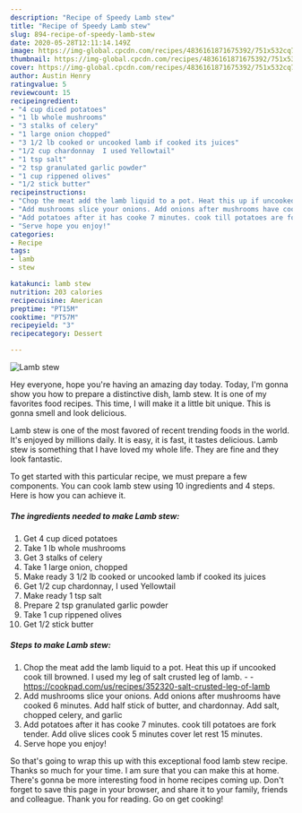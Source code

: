 ```yaml
---
description: "Recipe of Speedy Lamb stew"
title: "Recipe of Speedy Lamb stew"
slug: 894-recipe-of-speedy-lamb-stew
date: 2020-05-28T12:11:14.149Z
image: https://img-global.cpcdn.com/recipes/4836161871675392/751x532cq70/lamb-stew-recipe-main-photo.jpg
thumbnail: https://img-global.cpcdn.com/recipes/4836161871675392/751x532cq70/lamb-stew-recipe-main-photo.jpg
cover: https://img-global.cpcdn.com/recipes/4836161871675392/751x532cq70/lamb-stew-recipe-main-photo.jpg
author: Austin Henry
ratingvalue: 5
reviewcount: 15
recipeingredient:
- "4 cup diced potatoes"
- "1 lb whole mushrooms"
- "3 stalks of celery"
- "1 large onion chopped"
- "3 1/2 lb cooked or uncooked lamb if cooked its juices"
- "1/2 cup chardonnay  I used Yellowtail"
- "1 tsp salt"
- "2 tsp granulated garlic powder"
- "1 cup rippened olives"
- "1/2 stick butter"
recipeinstructions:
- "Chop the meat add the lamb liquid to a pot. Heat this up if uncooked cook till browned. I used my leg of salt crusted leg of lamb.  https://cookpad.com/us/recipes/352320-salt-crusted-leg-of-lamb"
- "Add mushrooms slice your onions. Add onions after mushrooms have cooked 6 minutes.  Add half stick of butter, and chardonnay.  Add salt, chopped celery, and garlic"
- "Add potatoes after it has cooke 7 minutes. cook till potatoes are fork tender. Add olive slices cook 5 minutes cover let rest 15 minutes."
- "Serve hope you enjoy!"
categories:
- Recipe
tags:
- lamb
- stew

katakunci: lamb stew 
nutrition: 203 calories
recipecuisine: American
preptime: "PT15M"
cooktime: "PT57M"
recipeyield: "3"
recipecategory: Dessert

---
```



![Lamb stew](https://img-global.cpcdn.com/recipes/4836161871675392/751x532cq70/lamb-stew-recipe-main-photo.jpg)

Hey everyone, hope you're having an amazing day today. Today, I'm gonna show you how to prepare a distinctive dish, lamb stew. It is one of my favorites food recipes. This time, I will make it a little bit unique. This is gonna smell and look delicious.

Lamb stew is one of the most favored of recent trending foods in the world. It's enjoyed by millions daily. It is easy, it is fast, it tastes delicious. Lamb stew is something that I have loved my whole life. They are fine and they look fantastic.




To get started with this particular recipe, we must prepare a few components. You can cook lamb stew using 10 ingredients and 4 steps. Here is how you can achieve it.

<!--inarticleads1-->

##### The ingredients needed to make Lamb stew:

1. Get 4 cup diced potatoes
1. Take 1 lb whole mushrooms
1. Get 3 stalks of celery
1. Take 1 large onion, chopped
1. Make ready 3 1/2 lb cooked or uncooked lamb if cooked its juices
1. Get 1/2 cup chardonnay,  I used Yellowtail
1. Make ready 1 tsp salt
1. Prepare 2 tsp granulated garlic powder
1. Take 1 cup rippened olives
1. Get 1/2 stick butter




<!--inarticleads2-->

##### Steps to make Lamb stew:

1. Chop the meat add the lamb liquid to a pot. Heat this up if uncooked cook till browned. I used my leg of salt crusted leg of lamb. -  - https://cookpad.com/us/recipes/352320-salt-crusted-leg-of-lamb
1. Add mushrooms slice your onions. Add onions after mushrooms have cooked 6 minutes.  Add half stick of butter, and chardonnay.  Add salt, chopped celery, and garlic
1. Add potatoes after it has cooke 7 minutes. cook till potatoes are fork tender. Add olive slices cook 5 minutes cover let rest 15 minutes.
1. Serve hope you enjoy!




So that's going to wrap this up with this exceptional food lamb stew recipe. Thanks so much for your time. I am sure that you can make this at home. There's gonna be more interesting food in home recipes coming up. Don't forget to save this page in your browser, and share it to your family, friends and colleague. Thank you for reading. Go on get cooking!
